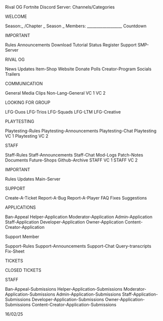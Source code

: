 Rival OG Fortnite Discord Server: Channels/Categories

WELCOME

Season:_ /Chapter _ Season _
Members: __________________
Countdown

IMPORTANT

Rules
Announcements
Download
Tutorial
Status
Register
Support
SMP-Server

RIVAL OG

News
Updates
Item-Shop
Website
Donate
Polls
Creator-Program
Socials
Trailers

COMMUNICATION

General
Media
Clips
Non-Lang-General
VC 1
VC 2

LOOKING FOR GROUP

LFG-Duos
LFG-Trios
LFG-Squads
LFG-LTM
LFG-Creative

PLAYTESTING

Playtesting-Rules
Playtesting-Announcements
Playtesting-Chat
Playtesting VC 1
Playtesting VC 2

STAFF

Staff-Rules
Staff-Announcements
Staff-Chat
Mod-Logs
Patch-Notes
Documents
Future-Shops
Github-Archive
STAFF VC 1
STAFF VC 2





IMPORTANT

Rules
Updates
Main-Server

SUPPORT

Create-A-Ticket
Report-A-Bug
Report-A-Player
FAQ
Fixes
Suggestions

APPLICATIONS

Ban-Appeal
Helper-Application
Moderator-Application
Admin-Application
Staff-Application
Developer-Application
Owner-Application
Content-Creator-Application

Support Member

Support-Rules
Support-Announcements
Support-Chat
Query-transcripts
Fix-Sheet

TICKETS

CLOSED TICKETS

STAFF

Ban-Appeal-Submissions
Helper-Application-Submissions
Moderator-Application-Submissions
Admin-Application-Submissions
Staff-Application-Submissions
Developer-Application-Submissions
Owner-Application-Submissions
Content-Creator-Application-Submissions














































































16/02/25
